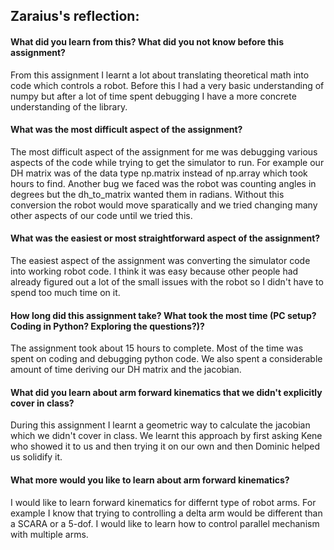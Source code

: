 ## Zaraius's reflection:
#### What did you learn from this? What did you not know before this assignment?
From this assignment I learnt a lot about translating theoretical math into code which controls a robot. Before this I had a very basic understanding of numpy but after a lot of time spent debugging I have a more concrete understanding of the library.
#### What was the most difficult aspect of the assignment?
The most difficult aspect of the assignment for me was debugging various aspects of the code while trying to get the simulator to run. For example our DH matrix was of the data type np.matrix instead of np.array which took hours to find. Another bug we faced was the robot was counting angles in degrees but the dh_to_matrix wanted them in radians. Without this conversion the robot would move sparatically and we tried changing many other aspects of our code until we tried this.   
#### What was the easiest or most straightforward aspect of the assignment?
The easiest aspect of the assignment was converting the simulator code into working robot code. I think it was easy because other people had already figured out a lot of the small issues with the robot so I didn't have to spend too much time on it. 
#### How long did this assignment take? What took the most time (PC setup? Coding in Python? Exploring the questions?)?
The assignment took about 15 hours to complete. Most of the time was spent on coding and debugging python code. We also spent a considerable amount of time deriving our DH matrix and the jacobian.
#### What did you learn about arm forward kinematics that we didn't explicitly cover in class?
During this assignment I learnt a geometric way to calculate the jacobian which we didn't cover in class. We learnt this approach by first asking Kene who showed it to us and then trying it on our own and then Dominic helped us solidify it.
#### What more would you like to learn about arm forward kinematics?
I would like to learn forward kinematics for differnt type of robot arms. For example I know that trying to controlling a delta arm would be different than a SCARA or a 5-dof. I would like to learn how to control parallel mechanism with multiple arms.
